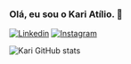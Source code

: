 ### Olá, eu sou o Kari Atílio. 👋

[![Linkedin](https://img.shields.io/badge/LinkedIn-0077B5?style=for-the-badge&logo=linkedin&logoColor=white)](https://www.linkedin.com/in/atiliomoreira/)
[![Instagram](https://img.shields.io/badge/Instagram-E4405F?style=for-the-badge&logo=instagram&logoColor=white)](https://www.instagram.com/kari.atilio/)

![Kari GitHub stats](https://github-readme-stats.vercel.app/api?username=atiliom0reira&show_icons=true&theme=gruvbox)
